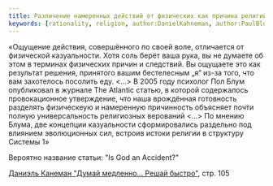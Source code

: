 ```yaml
---
title: Различение намеренных действий от физических как причина религий
keywords: [rationality, religion, author:DanielKahneman, author:PaulBloom]
---
```


«Ощущение действия, совершённого по своей воле, отличается от физической
казуальности. Хотя соль берёт ваша рука, вы не думаете об этом в терминах
физических причин и следствий. Вы ощущаете это как результат решения,
принятого вашим бестелесным „я“ из-за того, что вам захотелось посолить еду.
<...>
В 2005 году психолог Пол Блум опубликовал в журнале The Atlantic статью,
в которой содержалось провокационное утверждение, что наша врождённая
готовность разделять физическеую и намеренную причинность объясняет
почти полную универсальность религиозных верований <...>
По мнению Блума, две концепции казуальности сформировались раздельно под
влиянием эволюционных сил, встроив истоки религии в структуру Системы 1»

Вероятно название статьи: "Is God an Accident?"

[Даниэль Канеман "Думай медленно... Решай быстро"](pxfc.md), стр. 105
